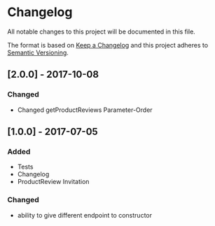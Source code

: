 # Changelog
All notable changes to this project will be documented in this file.

The format is based on [Keep a Changelog](http://keepachangelog.com/en/1.0.0/)
and this project adheres to [Semantic Versioning](http://semver.org/spec/v2.0.0.html).

## [2.0.0] - 2017-10-08
### Changed
- Changed getProductReviews Parameter-Order

## [1.0.0] - 2017-07-05
### Added
- Tests
- Changelog
- ProductReview Invitation

### Changed
- ability to give different endpoint to constructor
